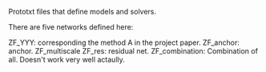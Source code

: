 Prototxt files that define models and solvers.

There are five networks defined here:

ZF_YYY: corresponding the method A in the project paper.
ZF_anchor: anchor.
ZF_multiscale
ZF_res: residual net.
ZF_combination: Combination of all. Doesn't work very well actaully.






